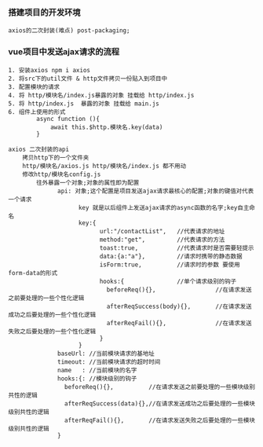 ### 搭建项目的开发环境
    axios的二次封装(难点) post-packaging;


### vue项目中发送ajax请求的流程
    1. 安装axios npm i axios
    2. 将src下的util文件 & http文件拷贝一份贴入到项目中
    3. 配置模块的请求
    4. 将 http/模块名/index.js暴露的对象 挂载给 http/index.js
    5. 将 http/index.js  暴露的对象 挂载给 main.js
    6. 组件上使用的形式
            async function (){
                await this.$http.模块名.key(data)
            }

    axios 二次封装的api
        拷贝http下的一个文件夹
        http/模块名/axios.js http/模块名/index.js 都不用动
        修改http/模块名config.js
            往外暴露一个对象;对象的属性即为配置
                  api: 对象;这个配置是项目发送ajax请求最核心的配置;对象的键值对代表一个请求
                        key 就是以后组件上发送ajax请求的async函数的名字;key自主命名
                        key:{
                              url:"/contactList",   //代表请求的地址
                              method:"get",         //代表请求的方法
                              toast:true,           //代表请求时是否需要轻提示
                              data:{a:"a"},         //请求时携带的静态数据
                              isForm:true,          //请求时的参数 要使用form-data的形式
                              hooks:{               //单个请求级别的钩子
                                beforeReq(){},                 //在请求发送之前要处理的一些个性化逻辑
                                afterReqSuccess(body){},       //在请求发送成功之后要处理的一些个性化逻辑
                                afterReqFail(){},              //在请求发送失败之后要处理的一些个性化逻辑
                              }
                        }
                  baseUrl: //当前模块请求的基地址
                  timeout: //当前模块请求的超时时间
                  name   : //当前模块的名字
                  hooks:{: //模块级别的钩子
                    beforeReq(){},          //在请求发送之前要处理的一些模块级别共性的逻辑
                    afterReqSuccess(data){},//在请求发送成功之后要处理的一些模块级别共性的逻辑
                    afterReqFail(){},       //在请求发送失败之后要处理的一些模块级别共性的逻辑
                  }





